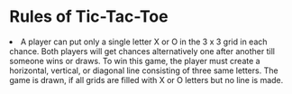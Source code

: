 <h1>Rules of Tic-Tac-Toe</h1>
<li>
  <ui>A player can put only a single letter X or O in the 3 x 3 grid in each chance.</ui>
  <ui>Both players will get chances alternatively one after another till someone wins or draws. </ui>
  <ui>To win this game, the player must create a horizontal, vertical, or diagonal line consisting of three same letters.</ui>
  <ui>The game is drawn, if all grids are filled with X or O letters but no line is made.</ui>
</li>

